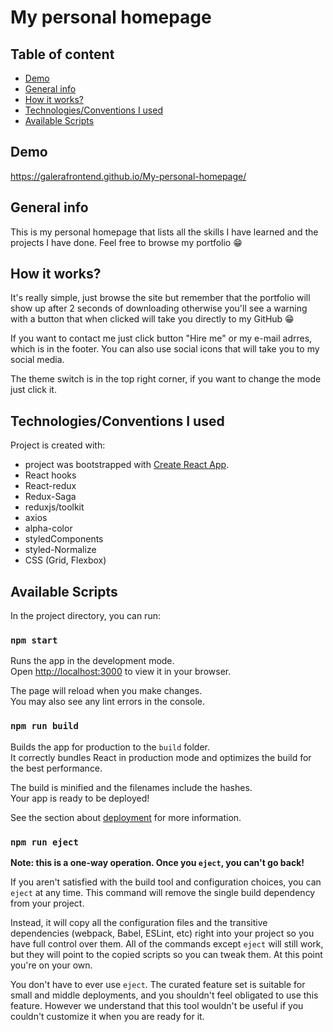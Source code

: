 # My personal homepage

## Table of content
- [Demo](#Demo)
- [General info](#general-info)
- [How it works?](#how-it-works)
- [Technologies/Conventions I used](#TechnologiesConventions-I-used)
- [Available Scripts](#available-scripts)

## Demo
https://galerafrontend.github.io/My-personal-homepage/

## General info
This is my personal homepage that lists all the skills I have learned and the projects I have done. Feel free to browse my portfolio 😁
## How it works?
 It's really simple, just browse the site but remember that the portfolio will show up after 2 seconds of downloading otherwise you'll see a warning with a button that when clicked will take you directly to my GitHub 😁

 If you want to contact me just click button "Hire me" or my e-mail adrres, which is in the footer. You can also use social icons that will take you to my social media.

 The theme switch is in the top right corner, if you want to change the mode just click it.

## Technologies/Conventions I used
Project is created with:
-  project was bootstrapped with [Create React App](https://github.com/facebook/create-react-app).
- React hooks
- React-redux
- Redux-Saga
- reduxjs/toolkit
- axios
- alpha-color
- styledComponents
- styled-Normalize
- CSS (Grid, Flexbox)
## Available Scripts

In the project directory, you can run:

### `npm start`

Runs the app in the development mode.\
Open [http://localhost:3000](http://localhost:3000) to view it in your browser.

The page will reload when you make changes.\
You may also see any lint errors in the console.

### `npm run build`

Builds the app for production to the `build` folder.\
It correctly bundles React in production mode and optimizes the build for the best performance.

The build is minified and the filenames include the hashes.\
Your app is ready to be deployed!

See the section about [deployment](https://facebook.github.io/create-react-app/docs/deployment) for more information.

### `npm run eject`

**Note: this is a one-way operation. Once you `eject`, you can't go back!**

If you aren't satisfied with the build tool and configuration choices, you can `eject` at any time. This command will remove the single build dependency from your project.

Instead, it will copy all the configuration files and the transitive dependencies (webpack, Babel, ESLint, etc) right into your project so you have full control over them. All of the commands except `eject` will still work, but they will point to the copied scripts so you can tweak them. At this point you're on your own.

You don't have to ever use `eject`. The curated feature set is suitable for small and middle deployments, and you shouldn't feel obligated to use this feature. However we understand that this tool wouldn't be useful if you couldn't customize it when you are ready for it.
